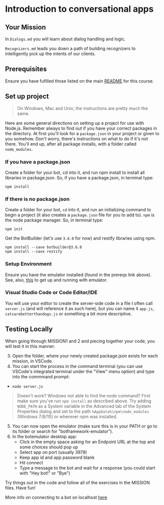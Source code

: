 # Introduction to conversational apps

## Your Mission

In `Dialogs.md` you will learn about dialog handling and logic.

`Recognizers.md` leads you down a path of building recognizers to intelligently pick up the intents of our clients.

## Prerequisites

Ensure you have fufilled those listed on the main [README](../README.md) for this course.

## Set up project

> On Windows, Mac and Unix, the instructions are pretty much the same.

Here are some general directions on setting up a project for use with Node.js.  Remember always to find out if you have your correct packages in the directory.  At first you'll look for a `package.json` in your project or given to you somehow.  Don't worry, there's instructions on what to do if it's not there.  You'll end up, after all package installs, with a folder called `node_modules`.

### If you have a package.json

Create a folder for your bot, cd into it, and run npm install to install all libraries in package.json.  So, if you have a package.json, in terminal type:

    npm install


### If there is **no** package.json

Create a folder for your bot, `cd` into it, and run an initializing command to begin a project (it also creates a `package.json` file for you to add to).  `npm` is the node package manager.  So, in terminal type:

    npm init
    
Get the BotBuilder (let's use `3.6.0` for now) and restify libraries using npm.

    npm install --save botbuilder@3.6.0
    npm install --save restify

### Setup Environment

Ensure you have the emulator installed (found in the prereqs link above).  See, also, [this](https://github.com/microsoft/botframework-emulator/wiki/Getting-Started#get-up-and-running) to get up and running with emulator.

### Visual Studio Code or Code Editor/IDE

You will use your editor to create the server-side code in a file I often call `server.js` (and will reference it as such here), but you can name it `app.js`, `catsarebetterthandogs.js` or something a bit more descriptive.

## Testing Locally

When going through MISSION1 and 2 and piecing together your code, you will test it in this manner:

3.  Open the folder, where your newly created package.json exists for each mission, in VSCode.
3.  You can start the process in the command terminal (you can use VSCode's integrated terminal under the "View" menu option) and type into the commmand prompt:
  - `node server.js`
  
  > Doesn't work? Windows not able to find the node command?  First make sure you've run `npm install` as described above.  Try adding `NODE_PATH` as a System variable in the Advanced tab of the System Properties dialog and set to the path `%AppData%\npm\node_modules` (Windows 7/8/10) or wherever npm was installed.
5.  You can now open the emulator (make sure this is in your PATH or go to its folder or search for "botframework-emulator").
6.  In the botemulator desktop app:
    * Click in the empty space asking for an Endpoint URL at the top and some choices should pop up
    * Select app on port (usually 3978)
    * Keep app id and app password blank
    * Hit connect
    * Type a message to the bot and wait for a response (you could start with "Hey bot!" or "Bye")

Try things out in the code and follow all of the exercises in the MISSION files.  Have fun!

More info on connecting to a bot on localhost [here](https://github.com/microsoft/botframework-emulator/wiki/Getting-Started#connect-to-a-bot-running-on-localhost)


